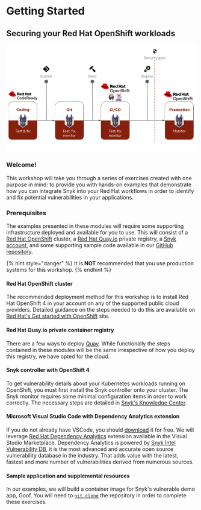 # Getting Started

## Securing your Red Hat OpenShift workloads

![](../../../.gitbook/assets/redhat-snyk-pipeline%20%281%29.png)

### Welcome!

This workshop will take you through a series of exercises created with one purpose in mind: to provide you with hands-on examples that demonstrate how you can integrate Snyk into your Red Hat workflows in order to identify and fix potential vulnerabilities in your applications.

### Prerequisites

The examples presented in these modules will require some supporting infrastructure deployed and available for you to use. This will consist of a [Red Hat OpenShift](http://try.openshift.com/) cluster, a [Red Hat Quay.io](https://quay.io/) private registry, a [Snyk account](https://app.snyk.io/login), and some supporting sample code available in our [GitHub repository](https://github.com/snyk-partners/patterns-library-redhat).

{% hint style="danger" %}
It is **NOT** recommended that you use production systems for this workshop.
{% endhint %}

#### Red Hat OpenShift cluster

The recommended deployment method for this workshop is to install Red Hat OpenShift 4 in your account on any of the supported public cloud providers. Detailed guidance on the steps needed to do this are available on [Red Hat's Get started with OpenShift](https://www.openshift.com/try) site.

#### Red Hat Quay.io private container registry

There are a few ways to deploy [Quay](https://quay.io/). While functionally the steps contained in these modules will be the same irrespective of how you deploy this registry, we have opted for the cloud.

#### Snyk controller with OpenShift 4

To get vulnerability details about your Kubernetes workloads running on OpenShift, you must first install the Snyk controller onto your cluster. The Snyk monitor requires some minimal configuration items in order to work correctly. The necessary steps are detailed in [Snyk's Knowledge Center](https://support.snyk.io/hc/en-us/articles/360006548317#UUID-7b1c8c43-51a6-d807-5623-e2338f830623).

#### Microsoft Visual Studio Code with Dependency Analytics extension

If you do not already have VSCode, you should [download](https://code.visualstudio.com/download) it for free. We will leverage [Red Hat Dependency Analytics](https://marketplace.visualstudio.com/items?itemName=redhat.fabric8-analytics) extension available in the Visual Studio Marketplace. Dependency Analytics is powered by [Snyk Intel Vulnerability DB](https://snyk.io/product/vulnerability-database/), it is the most advanced and accurate open source vulnerability database in the industry. That adds value with the latest, fastest and more number of vulnerabilities derived from numerous sources.

#### Sample application and supplemental resources

In our examples, we will build a container image for Snyk's vulnerable demo app, Goof. You will need to [`git clone`](https://github.com/snyk-partners/patterns-library-redhat.git) the repository in order to complete these exercises.


